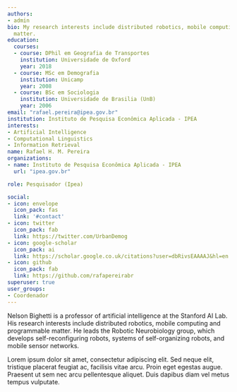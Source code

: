 ```yaml
---
authors:
- admin
bio: My research interests include distributed robotics, mobile computing and programmable
  matter.
education:
  courses:
  - course: DPhil em Geografia de Transportes
    institution: Universidade de Oxford
    year: 2018
  - course: MSc em Demografia
    institution: Unicamp
    year: 2008
  - course: BSc em Sociologia
    institution: Universidade de Brasilia (UnB)
    year: 2006
email: "rafael.pereira@ipea.gov.br"
institution: Instituto de Pesquisa Econômica Aplicada - IPEA
interests:
- Artificial Intelligence
- Computational Linguistics
- Information Retrieval
name: Rafael H. M. Pereira
organizations:
- name: Instituto de Pesquisa Econômica Aplicada - IPEA
  url: "ipea.gov.br"

role: Pesquisador (Ipea)

social:
- icon: envelope
  icon_pack: fas
  link: '#contact'
- icon: twitter
  icon_pack: fab
  link: https://twitter.com/UrbanDemog
- icon: google-scholar
  icon_pack: ai
  link: https://scholar.google.co.uk/citations?user=dbRivsEAAAAJ&hl=en
- icon: github
  icon_pack: fab
  link: https://github.com/rafapereirabr
superuser: true
user_groups:
- Coordenador
---
```


Nelson Bighetti is a professor of artificial intelligence at the Stanford AI Lab. His research interests include distributed robotics, mobile computing and programmable matter. He leads the Robotic Neurobiology group, which develops self-reconfiguring robots, systems of self-organizing robots, and mobile sensor networks.

Lorem ipsum dolor sit amet, consectetur adipiscing elit. Sed neque elit, tristique placerat feugiat ac, facilisis vitae arcu. Proin eget egestas augue. Praesent ut sem nec arcu pellentesque aliquet. Duis dapibus diam vel metus tempus vulputate.
